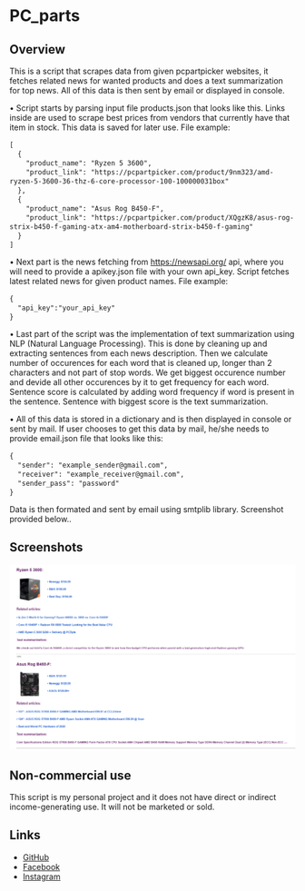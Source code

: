 # PC_parts

## Overview
This is a script that scrapes data from given pcpartpicker websites, it fetches related news for wanted products and does a text summarization for top news. All of this data is then sent by email or displayed in console. 

• Script starts by parsing input file products.json that looks like this. Links inside are used to scrape best prices from vendors that currently have that item in stock. This data is saved for later use.
File example:
```
[
  {
    "product_name": "Ryzen 5 3600",
    "product_link": "https://pcpartpicker.com/product/9nm323/amd-ryzen-5-3600-36-thz-6-core-processor-100-100000031box"
  },
  {
    "product_name": "Asus Rog B450-F",
    "product_link": "https://pcpartpicker.com/product/XQgzK8/asus-rog-strix-b450-f-gaming-atx-am4-motherboard-strix-b450-f-gaming"
  }
]
```

• Next part is the news fetching from https://newsapi.org/ api, where you will need to provide a apikey.json file with your own api_key. Script fetches latest related news for given product names.
File example:

```
{
  "api_key":"your_api_key"
}
```

• Last part of the script was the implementation of text summarization using NLP (Natural Language Processing). This is done by cleaning up and extracting sentences from each news description. Then we calculate number of occurences for each word that is cleaned up, longer than 2 characters and not part of stop words. We get biggest occurence number and devide all other occurences by it to get frequency for each word. Sentence score is calculated by adding word frequency if word is present in the sentence. Sentence with biggest score is the text summarization.

• All of this data is stored in a dictionary and is then displayed in console or sent by mail.
If user chooses to get this data by mail, he/she needs to provide email.json file that looks like this:
```
{
  "sender": "example_sender@gmail.com",
  "receiver": "example_receiver@gmail.com",
  "sender_pass": "password"
}
```
Data is then formated and sent by email using smtplib library. Screenshot provided below..

## Screenshots
<img src="email.png">

## Non-commercial use
This script is my personal project and it does not have direct or indirect income-generating use. It will not be marketed or sold.

## Links
* [GitHub](https://github.com/jerinic-dusan)
* [Facebook](https://www.facebook.com/dusan.jerinic.7/)
* [Instagram](https://www.instagram.com/jerinic_/)
